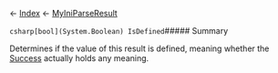 ← [Index](Api-Index) ← [MyIniParseResult](VRage.Game.ModAPI.Ingame.Utilities.MyIniParseResult)

```csharp[bool](System.Boolean) IsDefined```##### Summary

Determines if the value of this result is defined, meaning whether the [Success](VRage.Game.ModAPI.Ingame.Utilities.MyIniParseResult.Success) actually holds any meaning.

